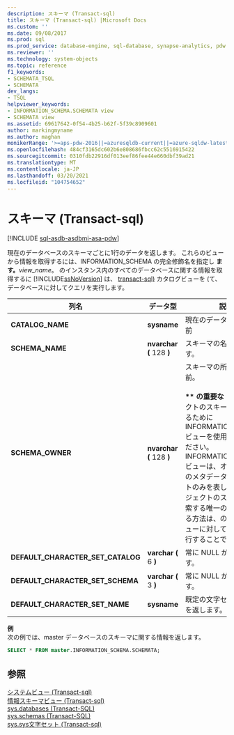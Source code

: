 ```yaml
---
description: スキーマ (Transact-sql)
title: スキーマ (Transact-sql) |Microsoft Docs
ms.custom: ''
ms.date: 09/08/2017
ms.prod: sql
ms.prod_service: database-engine, sql-database, synapse-analytics, pdw
ms.reviewer: ''
ms.technology: system-objects
ms.topic: reference
f1_keywords:
- SCHEMATA_TSQL
- SCHEMATA
dev_langs:
- TSQL
helpviewer_keywords:
- INFORMATION_SCHEMA.SCHEMATA view
- SCHEMATA view
ms.assetid: 69617642-0f54-4b25-b62f-5f39c8909601
author: markingmyname
ms.author: maghan
monikerRange: '>=aps-pdw-2016||=azuresqldb-current||=azure-sqldw-latest||>=sql-server-2016||>=sql-server-linux-2017||=azuresqldb-mi-current'
ms.openlocfilehash: 484cf3165dc602b6e808686fbcc62c5516915422
ms.sourcegitcommit: 0310fdb22916df013eef86fee44e660dbf39ad21
ms.translationtype: MT
ms.contentlocale: ja-JP
ms.lasthandoff: 03/20/2021
ms.locfileid: "104754652"
---
```

# <a name="schemata-transact-sql"></a>スキーマ (Transact-sql)
[!INCLUDE [sql-asdb-asdbmi-asa-pdw](../../includes/applies-to-version/sql-asdb-asdbmi-asa-pdw.md)]

  現在のデータベースのスキーマごとに1行のデータを返します。 これらのビューから情報を取得するには、INFORMATION_SCHEMA の完全修飾名を指定し **ます。**_view_name_。 のインスタンス内のすべてのデータベースに関する情報を取得するに [!INCLUDE[ssNoVersion](../../includes/ssnoversion-md.md)] は、 [transact-sql&#41;](../../relational-databases/system-catalog-views/sys-databases-transact-sql.md) カタログビューを &#40;て、データベースに対してクエリを実行します。  
  
|列名|データ型|説明|  
|-----------------|---------------|-----------------|  
|**CATALOG_NAME**|**sysname**|現在のデータベースの名前|  
|**SCHEMA_NAME**|**nvarchar (** 128 **)**|スキーマの名前を返します。|  
|**SCHEMA_OWNER**|**nvarchar (** 128 **)**|スキーマの所有者の名前。<br /><br /> **&#42;&#42; の重要な &#42;&#42;** オブジェクトのスキーマを決定するために INFORMATION_SCHEMA ビューを使用しないでください。 INFORMATION_SCHEMA ビューは、オブジェクトのメタデータのサブセットのみを表します。 オブジェクトのスキーマを検索する唯一の信頼性のある方法は、のカタログビューに対してクエリを実行することです。|  
|**DEFAULT_CHARACTER_SET_CATALOG**|**varchar (** 6 **)**|常に NULL が返されます。|  
|**DEFAULT_CHARACTER_SET_SCHEMA**|**varchar (** 3 **)**|常に NULL が返されます。|  
|**DEFAULT_CHARACTER_SET_NAME**|**sysname**|既定の文字セットの名前を返します。|  

**例**  
次の例では、master データベースのスキーマに関する情報を返します。  
```sql  
SELECT * FROM master.INFORMATION_SCHEMA.SCHEMATA;
```  

## <a name="see-also"></a>参照  
 [システムビュー &#40;Transact-sql&#41;](../../t-sql/language-reference.md)   
 [情報スキーマビュー &#40;Transact-sql&#41;](~/relational-databases/system-information-schema-views/system-information-schema-views-transact-sql.md)   
 [sys.databases &#40;Transact-SQL&#41;](../../relational-databases/system-catalog-views/sys-databases-transact-sql.md)   
 [sys.schemas &#40;Transact-SQL&#41;](../../relational-databases/system-catalog-views/schemas-catalog-views-sys-schemas.md)   
 [sys.sys文字セット &#40;Transact-sql&#41;](../../relational-databases/system-compatibility-views/sys-syscharsets-transact-sql.md)  
  
